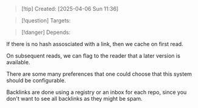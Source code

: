 
>[!tip] Created: [2025-04-06 Sun 11:36]

>[!question] Targets: 

>[!danger] Depends: 

If there is no hash assosciated with a link, then we cache on first read.

On subsequent reads, we can flag to the reader that a later version is available.

There are some many preferences that one could choose that this system should be configurable.

Backlinks are done using a registry or an inbox for each repo, since you don't want to see all backlinks as they might be spam.